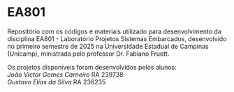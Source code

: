 # EA801

Repositório com os códigos e materiais utilizado para desenvolvimento da disciplina EA801 - Laboratório Projetos Sistemas Embarcados, desenvolvido no primeiro semestre de 2025 na Universidade Estadual de Campinas (Unicamp), ministrada pelo professor Dr. Fabiano Fruett.

Os projetos disponíveis foram desenvolvidos pelos alunos:<br>
*João Victor Gomes Carneiro* RA 239738<br>
*Gustavo Elias da Silva* RA 236235
